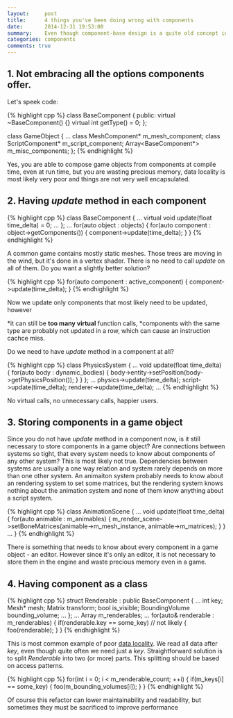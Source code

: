 ```yaml
---
layout:     post
title:      4 things you've been doing wrong with components
date:       2014-12-31 19:53:00
summary:    Even though component-base design is a quite old concept in the game engine developm`ent, there are some things many programmers still get wrong. 
categories: components
comments: true
---
```


## 1. Not embracing all the options components offer.
Let's speek code:

{% highlight cpp %}
class BaseComponent
{
public:
	virtual ~BaseComponent() {}
	virtual int getType() = 0;
};

class GameObject
{
	...
	class MeshComponent* m_mesh_component;
	class ScriptComponent* m_script_component;
	Array<BaseComponent*> m_misc_components;
};
{% endhighlight %}

Yes, you are able to compose game objects from components at compile time, even at run time, but you are wasting precious memory, data locality is most likely very poor and things are not very well encapsulated.

## 2. Having *update* method in each component

{% highlight cpp %}
class BaseComponent
{
	... 
	virtual void update(float time_delta) = 0;
	...
};
...
for(auto object : objects)
{
	for(auto component : object->getComponents())
	{
		component->update(time_delta);
	}
}
{% endhighlight %}

A common game contains mostly static meshes. Those trees are moving in the wind, but it's done in a vertex shader. There is no need to call *update* on all of them. Do you want a slightly better solution? 

{% highlight cpp %}
for(auto component : active_component)
{
	component->update(time_delta);
}
{% endhighlight %}

Now we update only components that most likely need to be updated, however

*it can still be **too many virtual** function calls,
*components with the same type are probably not updated in a row, which can cause an instruction cachce miss.

Do we need to have *update* method in a component at all?

{% highlight cpp %}
class PhysicsSystem
{
...
	void update(float time_delta)
	{
		for(auto body : dynamic_bodies)
		{
			body->entity->setPosition(body->getPhysicsPosition());
		}
	}
};
...
	physics->update(time_delta);
	script->update(time_delta);
	renderer->update(time_delta);
...
{% endhighlight %}

No virtual calls, no unnecessary calls, happier users. 

## 3. Storing components in a game object

Since you do not have *update* method in a component now, is it still necessary to store components in a game object? Are connections between systems so tight, that every system needs to know about components of any other system? This is most likely not true. Dependencies between systems are usually a one way relation and system rarely depends on more than one other system.
An animaiton system probably needs to know about an rendering system to set some matrices, but the rendering system knows nothing about the animation system and none of them know anything about a script system.

{% highlight cpp %}
class AnimationScene
{
...
	void update(float time_delta)
	{
		for(auto animable : m_animables)
		{
			m_render_scene->setBoneMatrices(animable->m_mesh_instance, animable->m_matrices);
		}
	}
...
}
{% endhighlight %}

There is something that needs to know about every component in a game object - an editor. However since it's only an editor, it is not necessary to store them in the engine and waste precious memory even in a game.

## 4. Having component as a class

{% highlight cpp %}
struct Renderable : public BaseComponent
{
...
	int key;
	Mesh* mesh;
	Matrix transform;
	bool is_visible;
	BoundingVolume bounding_volume;
...
};
...
Array<Renderable> m_renderables;
...
for(auto& renderable : m_renderables)
{
	if(renderable.key == some_key) // not likely
	{
		foo(renderable);
	}
}
{% endhighlight %}

This is most common example of poor [data locality](http://gameprogrammingpatterns.com/data-locality.html). We read all data after *key*, even though quite often we need just a *key*. Straightforward solution is to split *Renderable* into two (or more) parts. This splitting should be based on access patterns.

{% highlight cpp %}
for(int i = 0; i < m_renderable_count; ++i)
{
	if(m_keys[i] == some_key)
	{
		foo(m_bounding_volumes[i]);
	}
}
{% endhighlight %}

Of course this refactor can lower maintainability and readability, but sometimes they must be sacrificed to improve performance

